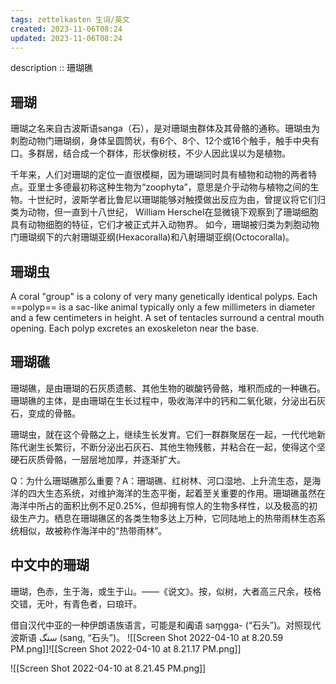 ```yaml
---
tags: zettelkasten 生词/英文
created: 2023-11-06T08:24
updated: 2023-11-06T08:24
---
```


description :: 珊瑚礁

## 珊瑚
珊瑚之名来自古波斯语sanga（石），是对珊瑚虫群体及其骨骼的通称。珊瑚虫为刺胞动物门珊瑚纲，身体呈圆筒状，有6个、8个、12个或16个触手，触手中央有口。多群居，结合成一个群体，形状像树枝，不少人因此误以为是植物。

千年来，人们对珊瑚的定位一直很模糊，因为珊瑚同时具有植物和动物的两者特点。亚里士多德最初称这种生物为“zoophyta”，意思是介乎动物与植物之间的生物。十世纪时，波斯学者比鲁尼以珊瑚能够对触摸做出反应为由，曾提议将它们归类为动物，但一直到十八世纪， William Herschel在显微镜下观察到了珊瑚细胞具有动物细胞的特征，它们才被正式并入动物界。 如今，珊瑚被归类为刺胞动物门珊瑚纲下的六射珊瑚亚纲(Hexacoralla)和八射珊瑚亚纲(Octocoralla)。

## 珊瑚虫

A coral "group" is a colony of very many genetically identical polyps. Each ==polyp== is a sac-like animal typically only a few millimeters in diameter and a few centimeters in height. A set of tentacles surround a central mouth opening. Each polyp excretes an exoskeleton near the base.



## 珊瑚礁
珊瑚礁，是由珊瑚的石灰质遗骸、其他生物的碳酸钙骨骼，堆积而成的一种礁石。珊瑚礁的主体，是由珊瑚在生长过程中，吸收海洋中的钙和二氧化碳，分泌出石灰石，变成的骨骼。

珊瑚虫，就在这个骨骼之上，继续生长发育。它们一群群聚居在一起，一代代地新陈代谢生长繁衍，不断分泌出石灰石、其他生物残骸，并粘合在一起，使得这个坚硬石灰质骨骼，一层层地加厚，并逐渐扩大。

Q：为什么珊瑚礁那么重要？A：珊瑚礁、红树林、河口湿地、上升流生态，是海洋的四大生态系统，对维护海洋的生态平衡，起着至关重要的作用。珊瑚礁虽然在海洋中所占的面积比例不足0.25%，但却拥有惊人的生物多样性，以及极高的初级生产力。栖息在珊瑚礁区的各类生物多达上万种，它同陆地上的热带雨林生态系统相似，故被称作海洋中的“热带雨林”。

## 中文中的珊瑚
珊瑚，色赤，生于海，或生于山。——《说文》。按，似树，大者高三尺余，枝格交错，无叶，有青色者，曰琅玕。

借自汉代中亚的一种伊朗语族语言，可能是和阗语 sam̥gga- (“石头”)。对照现代波斯语 سنگ‎ (sang, “石头”)。
![[Screen Shot 2022-04-10 at 8.20.59 PM.png]]![[Screen Shot 2022-04-10 at 8.21.17 PM.png]]

![[Screen Shot 2022-04-10 at 8.21.45 PM.png]]
